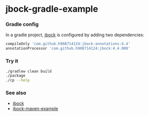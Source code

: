 # jbock-gradle-example

### Gradle config

In a gradle project,
[jbock](https://github.com/h908714124/jbock)
is configured by adding two dependencies:

````groovy
compileOnly 'com.github.h908714124:jbock-annotations:4.4'
annotationProcessor 'com.github.h908714124:jbock:4.4.000'
````

### Try it

````sh
./gradlew clean build
./package
./cp --help
````


### See also

* [jbock](https://github.com/h908714124/jbock)
* [jbock-maven-example](https://github.com/h908714124/jbock-maven-example)


